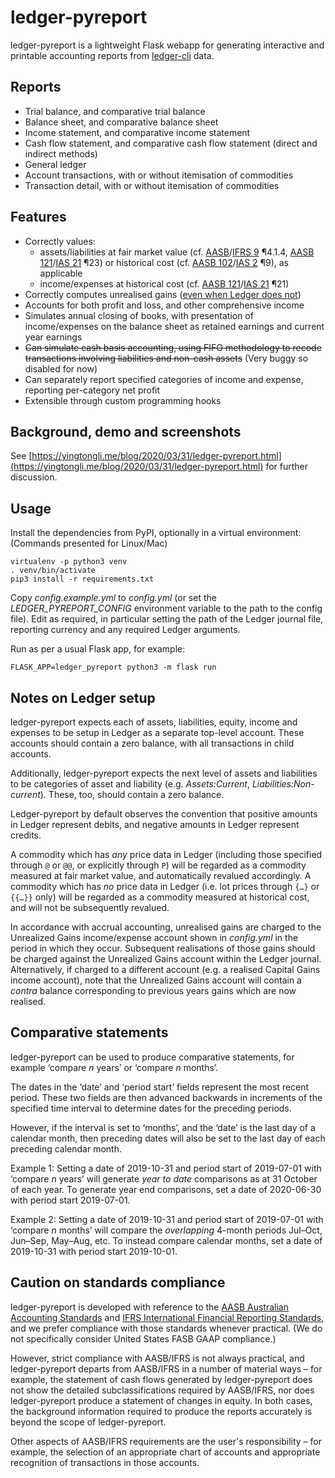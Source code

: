 # ledger-pyreport

ledger-pyreport is a lightweight Flask webapp for generating interactive and printable accounting reports from [ledger-cli](https://www.ledger-cli.org/) data.

## Reports

* Trial balance, and comparative trial balance
* Balance sheet, and comparative balance sheet
* Income statement, and comparative income statement
* Cash flow statement, and comparative cash flow statement (direct and indirect methods)
* General ledger
* Account transactions, with or without itemisation of commodities
* Transaction detail, with or without itemisation of commodities

## Features

* Correctly values:
	* assets/liabilities at fair market value (cf. [AASB](https://www.aasb.gov.au/admin/file/content105/c9/AASB9_12-14_COMPdec17_01-19.pdf)/[IFRS 9](http://eifrs.ifrs.org/eifrs/bnstandards/en/IFRS9.pdf) ¶4.1.4, [AASB 121](https://www.aasb.gov.au/admin/file/content105/c9/AASB121_08-15_COMPfeb16_01-19.pdf)/[IAS 21](http://eifrs.ifrs.org/eifrs/bnstandards/en/IAS21.pdf) ¶23) or historical cost (cf. [AASB 102](https://www.aasb.gov.au/admin/file/content105/c9/AASB102_07-15_COMPdec16_01-19.pdf)/[IAS 2](http://eifrs.ifrs.org/eifrs/bnstandards/en/IAS2.pdf) ¶9), as applicable
	* income/expenses at historical cost (cf. [AASB 121](https://www.aasb.gov.au/admin/file/content105/c9/AASB121_08-15_COMPfeb16_01-19.pdf)/[IAS 21](http://eifrs.ifrs.org/eifrs/bnstandards/en/IAS21.pdf) ¶21)
* Correctly computes unrealised gains ([even when Ledger does not](https://yingtongli.me/blog/2020/03/31/ledger-gains.html))
* Accounts for both profit and loss, and other comprehensive income
* Simulates annual closing of books, with presentation of income/expenses on the balance sheet as retained earnings and current year earnings
* ~~Can simulate cash basis accounting, using FIFO methodology to recode transactions involving liabilities and non-cash assets~~ (Very buggy so disabled for now)
* Can separately report specified categories of income and expense, reporting per-category net profit
* Extensible through custom programming hooks

## Background, demo and screenshots

See [https://yingtongli.me/blog/2020/03/31/ledger-pyreport.html](https://yingtongli.me/blog/2020/03/31/ledger-pyreport.html) for further discussion.

## Usage

Install the dependencies from PyPI, optionally in a virtual environment: (Commands presented for Linux/Mac)

```
virtualenv -p python3 venv
. venv/bin/activate
pip3 install -r requirements.txt
```

Copy *config.example.yml* to *config.yml* (or set the *LEDGER_PYREPORT_CONFIG* environment variable to the path to the config file). Edit as required, in particular setting the path of the Ledger journal file, reporting currency and any required Ledger arguments.

Run as per a usual Flask app, for example:

```
FLASK_APP=ledger_pyreport python3 -m flask run
```

## Notes on Ledger setup

ledger-pyreport expects each of assets, liabilities, equity, income and expenses to be setup in Ledger as a separate top-level account. These accounts should contain a zero balance, with all transactions in child accounts.

Additionally, ledger-pyreport expects the next level of assets and liabilities to be categories of asset and liability (e.g. *Assets:Current*, *Liabilities:Non-current*). These, too, should contain a zero balance.

Ledger-pyreport by default observes the convention that positive amounts in Ledger represent debits, and negative amounts in Ledger represent credits.

A commodity which has *any* price data in Ledger (including those specified through `@` or `@@`, or explicitly through `P`) will be regarded as a commodity measured at fair market value, and automatically revalued accordingly. A commodity which has *no* price data in Ledger (i.e. lot prices through `{…}` or `{{…}}` only) will be regarded as a commodity measured at historical cost, and will not be subsequently revalued.

In accordance with accrual accounting, unrealised gains are charged to the Unrealized Gains income/expense account shown in *config.yml* in the period in which they occur. Subsequent realisations of those gains should be charged against the Unrealized Gains account within the Ledger journal. Alternatively, if charged to a different account (e.g. a realised Capital Gains income account), note that the Unrealized Gains account will contain a *contra* balance corresponding to previous years gains which are now realised.

## Comparative statements

ledger-pyreport can be used to produce comparative statements, for example ‘compare *n* years’ or ‘compare *n* months’.

The dates in the ‘date’ and ‘period start’ fields represent the most recent period. These two fields are then advanced backwards in increments of the specified time interval to determine dates for the preceding periods.

However, if the interval is set to ‘months’, and the ‘date’ is the last day of a calendar month, then preceding dates will also be set to the last day of each preceding calendar month.

Example 1: Setting a date of 2019-10-31 and period start of 2019-07-01 with ‘compare *n* years’ will generate *year to date* comparisons as at 31 October of each year. To generate year end comparisons, set a date of 2020-06-30 with period start 2019-07-01.

Example 2: Setting a date of 2019-10-31 and period start of 2019-07-01 with ‘compare *n* months’ will compare the *overlapping* 4-month periods Jul–Oct, Jun–Sep, May–Aug, etc. To instead compare calendar months, set a date of 2019-10-31 with period start 2019-10-01.

## Caution on standards compliance

ledger-pyreport is developed with reference to the [AASB Australian Accounting Standards](https://www.aasb.gov.au/Pronouncements/Current-standards.aspx) and [IFRS International Financial Reporting Standards](https://www.ifrs.org/issued-standards/list-of-standards/), and we prefer compliance with those standards whenever practical. (We do not specifically consider United States FASB GAAP compliance.)

However, strict compliance with AASB/IFRS is not always practical, and ledger-pyreport departs from AASB/IFRS in a number of material ways – for example, the statement of cash flows generated by ledger-pyreport does not show the detailed subclassifications required by AASB/IFRS, nor does ledger-pyreport produce a statement of changes in equity. In both cases, the background information required to produce the reports accurately is beyond the scope of ledger-pyreport.

Other aspects of AASB/IFRS requirements are the user's responsibility – for example, the selection of an appropriate chart of accounts and appropriate recognition of transactions in those accounts.
